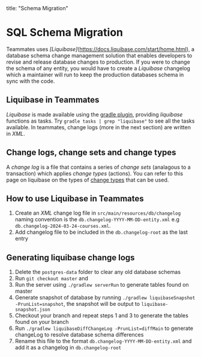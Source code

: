 <frontmatter>
  title: "Schema Migration"
</frontmatter>

# SQL Schema Migration

Teammates uses _[Liquibase]_(https://docs.liquibase.com/start/home.html), a database schema change management solution that enables developers to revise and release database changes to production. If you were to change the schema of any entity, you would have to create a _Liquibase_ changelog which a maintainer will run to keep the production databases schema in sync with the code.

## Liquibase in Teammates
_Liquibase_ is made available using the [gradle plugin](https://github.com/liquibase/liquibase-gradle-plugin), providing _liquibase_ functions as tasks. Try `gradle tasks | grep "liquibase"` to see all the tasks available. In teammates, change logs (more in the next section) are written in _XML_.

## Change logs, change sets and change types
A _change log_ is a file that contains a series of _change sets_ (analagous to a transaction) which applies _change types_ (actions). You can refer to this page on liquibase on the types of [change types](https://docs.liquibase.com/change-types/home.html) that can be used.

## How to use Liquibase in Teammates
1. Create an _XML_ change log file in `src/main/resources/db/changelog` naming convention is the `db.changelog-YYYY-MM-DD-entity.xml` e.g `db.changelog-2024-03-24-courses.xml`.
2. Add changelog file to be included in the `db.changelog-root` as the last entry

## Generating liquibase change logs
1. Delete the `postgres-data` folder to clear any old database schemas
2. Run `git checkout master` and 
3. Run the server using `./gradlew serverRun` to generate tables found on master
4. Generate snapshot of database by running `./gradlew liquibaseSnapshot -PrunList=snapshot`, the snapshot will be output to `liquibase-snapshot.json`
4. Checkout your branch and repeat steps 1 and 3 to generate the tables found on your branch
5. Run `./gradlew liquibaseDiffChangeLog -PrunList=diffMain` to generate changeLog to resolve database schema differences
6. Rename this file to the format `db.changelog-YYYY-MM-DD-entity.xml` and add it as a changelog in `db.changelog-root`


